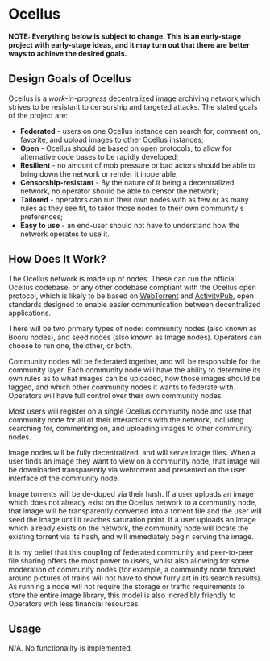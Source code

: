 # Ocellus

**NOTE: Everything below is subject to change. This is an early-stage project
with early-stage ideas, and it may turn out that there are better ways to
achieve the desired goals.**

## Design Goals of Ocellus

Ocellus is a *work-in-progress* decentralized image archiving network which
strives to be resistant to censorship and targeted attacks. The stated goals
of the project are:

- **Federated** - users on one Ocellus instance can search for, comment on,
favorite, and upload images to other Ocellus instances;
- **Open** - Ocellus should be based on open protocols, to allow for alternative
code bases to be rapidly developed;
- **Resilient** - no amount of mob pressure or bad actors should be able to
bring down the network or render it inoperable;
- **Censorship-resistant** - By the nature of it being a decentralized network,
no operator should be able to censor the network;
- **Tailored** - operators can run their own nodes with as few or as many rules
as they see fit, to tailor those nodes to their own community's preferences;
- **Easy to use** - an end-user should not have to understand how the network
operates to use it.

## How Does It Work?

The Ocellus network is made up of nodes. These can run the official Ocellus 
codebase, or any other codebase compliant with the Ocellus open protocol, 
which is likely to be based on 
[WebTorrent](https://github.com/webtorrent/webtorrent/blob/master/docs/api.md)
and
[ActivityPub](https://www.w3.org/TR/activitypub/#follow-activity-inbox), open
standards designed to enable easier communication between decentralized
applications.

There will be two primary types of node: community nodes (also known as Booru
nodes), and seed nodes (also known as Image nodes). Operators can choose to run
one, the other, or both.

Community nodes will be federated together, and will be responsible for the
community layer. Each community node will have the ability to determine its 
own rules as to what images can be uploaded, how those images should be tagged,
and which other community nodes it wants to federate with. Operators will have
full control over their own community nodes.

Most users will register on a single Ocellus community node and use that 
community node for all of their interactions with the network, including 
searching for, commenting on, and uploading images to other community nodes.

Image nodes will be fully decentralized, and will serve image files. When a
user finds an image they want to view on a community node, that image will be
downloaded transparently via webtorrent and presented on the user interface 
of the community node.

Image torrents will be de-duped via their hash. If a user uploads an image
which does not already exist on the Ocellus network to a community node, that
image will be transparently converted into a torrent file and the user will
seed the image until it reaches saturation point. If a user uploads an image
which already exists on the network, the community node will locate the
existing torrent via its hash, and will immediately begin serving the image.

It is my belief that this coupling of federated community and peer-to-peer
file sharing offers the most power to users, whilst also allowing for some
moderation of community nodes (for example, a community node focused around
pictures of trains will not have to show furry art in its search results).
As running a node will not require the storage or traffic requirements to
store the entire image library, this model is also incredibly friendly to
Operators with less financial resources.

## Usage

N/A. No functionality is implemented.
